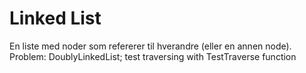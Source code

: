 # Linked List
En liste med noder som refererer til hverandre (eller en annen node). 
Problem: DoublyLinkedList; test traversing with TestTraverse function